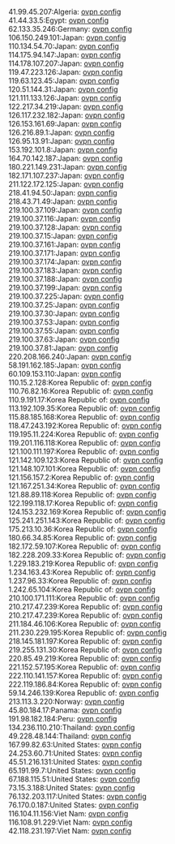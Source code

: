41.99.45.207:Algeria: [ovpn config](vpn/41_99_45_207.ovpn)  
41.44.33.5:Egypt: [ovpn config](vpn/41_44_33_5.ovpn)  
62.133.35.246:Germany: [ovpn config](vpn/62_133_35_246.ovpn)  
106.150.249.101:Japan: [ovpn config](vpn/106_150_249_101.ovpn)  
110.134.54.70:Japan: [ovpn config](vpn/110_134_54_70.ovpn)  
114.175.94.147:Japan: [ovpn config](vpn/114_175_94_147.ovpn)  
114.178.107.207:Japan: [ovpn config](vpn/114_178_107_207.ovpn)  
119.47.223.126:Japan: [ovpn config](vpn/119_47_223_126.ovpn)  
119.63.123.45:Japan: [ovpn config](vpn/119_63_123_45.ovpn)  
120.51.144.31:Japan: [ovpn config](vpn/120_51_144_31.ovpn)  
121.111.133.126:Japan: [ovpn config](vpn/121_111_133_126.ovpn)  
122.217.34.219:Japan: [ovpn config](vpn/122_217_34_219.ovpn)  
126.117.232.182:Japan: [ovpn config](vpn/126_117_232_182.ovpn)  
126.153.161.69:Japan: [ovpn config](vpn/126_153_161_69.ovpn)  
126.216.89.1:Japan: [ovpn config](vpn/126_216_89_1.ovpn)  
126.95.13.91:Japan: [ovpn config](vpn/126_95_13_91.ovpn)  
153.192.101.8:Japan: [ovpn config](vpn/153_192_101_8.ovpn)  
164.70.142.187:Japan: [ovpn config](vpn/164_70_142_187.ovpn)  
180.221.149.231:Japan: [ovpn config](vpn/180_221_149_231.ovpn)  
182.171.107.237:Japan: [ovpn config](vpn/182_171_107_237.ovpn)  
211.122.172.125:Japan: [ovpn config](vpn/211_122_172_125.ovpn)  
218.41.94.50:Japan: [ovpn config](vpn/218_41_94_50.ovpn)  
218.43.71.49:Japan: [ovpn config](vpn/218_43_71_49.ovpn)  
219.100.37.109:Japan: [ovpn config](vpn/219_100_37_109.ovpn)  
219.100.37.116:Japan: [ovpn config](vpn/219_100_37_116.ovpn)  
219.100.37.128:Japan: [ovpn config](vpn/219_100_37_128.ovpn)  
219.100.37.15:Japan: [ovpn config](vpn/219_100_37_15.ovpn)  
219.100.37.161:Japan: [ovpn config](vpn/219_100_37_161.ovpn)  
219.100.37.171:Japan: [ovpn config](vpn/219_100_37_171.ovpn)  
219.100.37.174:Japan: [ovpn config](vpn/219_100_37_174.ovpn)  
219.100.37.183:Japan: [ovpn config](vpn/219_100_37_183.ovpn)  
219.100.37.188:Japan: [ovpn config](vpn/219_100_37_188.ovpn)  
219.100.37.199:Japan: [ovpn config](vpn/219_100_37_199.ovpn)  
219.100.37.225:Japan: [ovpn config](vpn/219_100_37_225.ovpn)  
219.100.37.25:Japan: [ovpn config](vpn/219_100_37_25.ovpn)  
219.100.37.30:Japan: [ovpn config](vpn/219_100_37_30.ovpn)  
219.100.37.53:Japan: [ovpn config](vpn/219_100_37_53.ovpn)  
219.100.37.55:Japan: [ovpn config](vpn/219_100_37_55.ovpn)  
219.100.37.63:Japan: [ovpn config](vpn/219_100_37_63.ovpn)  
219.100.37.81:Japan: [ovpn config](vpn/219_100_37_81.ovpn)  
220.208.166.240:Japan: [ovpn config](vpn/220_208_166_240.ovpn)  
58.191.162.185:Japan: [ovpn config](vpn/58_191_162_185.ovpn)  
60.109.153.110:Japan: [ovpn config](vpn/60_109_153_110.ovpn)  
110.15.2.128:Korea Republic of: [ovpn config](vpn/110_15_2_128.ovpn)  
110.76.82.16:Korea Republic of: [ovpn config](vpn/110_76_82_16.ovpn)  
110.9.191.17:Korea Republic of: [ovpn config](vpn/110_9_191_17.ovpn)  
113.192.109.35:Korea Republic of: [ovpn config](vpn/113_192_109_35.ovpn)  
115.88.185.168:Korea Republic of: [ovpn config](vpn/115_88_185_168.ovpn)  
118.47.243.192:Korea Republic of: [ovpn config](vpn/118_47_243_192.ovpn)  
119.195.11.224:Korea Republic of: [ovpn config](vpn/119_195_11_224.ovpn)  
119.201.116.118:Korea Republic of: [ovpn config](vpn/119_201_116_118.ovpn)  
121.100.111.197:Korea Republic of: [ovpn config](vpn/121_100_111_197.ovpn)  
121.142.109.123:Korea Republic of: [ovpn config](vpn/121_142_109_123.ovpn)  
121.148.107.101:Korea Republic of: [ovpn config](vpn/121_148_107_101.ovpn)  
121.156.157.2:Korea Republic of: [ovpn config](vpn/121_156_157_2.ovpn)  
121.167.251.34:Korea Republic of: [ovpn config](vpn/121_167_251_34.ovpn)  
121.88.89.118:Korea Republic of: [ovpn config](vpn/121_88_89_118.ovpn)  
122.199.118.17:Korea Republic of: [ovpn config](vpn/122_199_118_17.ovpn)  
124.153.232.169:Korea Republic of: [ovpn config](vpn/124_153_232_169.ovpn)  
125.241.251.143:Korea Republic of: [ovpn config](vpn/125_241_251_143.ovpn)  
175.213.10.36:Korea Republic of: [ovpn config](vpn/175_213_10_36.ovpn)  
180.66.34.85:Korea Republic of: [ovpn config](vpn/180_66_34_85.ovpn)  
182.172.59.107:Korea Republic of: [ovpn config](vpn/182_172_59_107.ovpn)  
182.228.209.33:Korea Republic of: [ovpn config](vpn/182_228_209_33.ovpn)  
1.229.183.219:Korea Republic of: [ovpn config](vpn/1_229_183_219.ovpn)  
1.234.163.43:Korea Republic of: [ovpn config](vpn/1_234_163_43.ovpn)  
1.237.96.33:Korea Republic of: [ovpn config](vpn/1_237_96_33.ovpn)  
1.242.65.104:Korea Republic of: [ovpn config](vpn/1_242_65_104.ovpn)  
210.100.171.111:Korea Republic of: [ovpn config](vpn/210_100_171_111.ovpn)  
210.217.47.239:Korea Republic of: [ovpn config](vpn/210_217_47_239.ovpn)  
210.217.47.239:Korea Republic of: [ovpn config](vpn/210_217_47_239.ovpn)  
211.184.46.106:Korea Republic of: [ovpn config](vpn/211_184_46_106.ovpn)  
211.230.229.195:Korea Republic of: [ovpn config](vpn/211_230_229_195.ovpn)  
218.145.181.197:Korea Republic of: [ovpn config](vpn/218_145_181_197.ovpn)  
219.255.131.30:Korea Republic of: [ovpn config](vpn/219_255_131_30.ovpn)  
220.85.49.219:Korea Republic of: [ovpn config](vpn/220_85_49_219.ovpn)  
221.152.57.195:Korea Republic of: [ovpn config](vpn/221_152_57_195.ovpn)  
222.110.141.157:Korea Republic of: [ovpn config](vpn/222_110_141_157.ovpn)  
222.119.186.84:Korea Republic of: [ovpn config](vpn/222_119_186_84.ovpn)  
59.14.246.139:Korea Republic of: [ovpn config](vpn/59_14_246_139.ovpn)  
213.113.3.220:Norway: [ovpn config](vpn/213_113_3_220.ovpn)  
45.80.184.17:Panama: [ovpn config](vpn/45_80_184_17.ovpn)  
191.98.182.184:Peru: [ovpn config](vpn/191_98_182_184.ovpn)  
134.236.110.210:Thailand: [ovpn config](vpn/134_236_110_210.ovpn)  
49.228.48.144:Thailand: [ovpn config](vpn/49_228_48_144.ovpn)  
167.99.82.63:United States: [ovpn config](vpn/167_99_82_63.ovpn)  
24.253.60.71:United States: [ovpn config](vpn/24_253_60_71.ovpn)  
45.51.216.131:United States: [ovpn config](vpn/45_51_216_131.ovpn)  
65.191.99.7:United States: [ovpn config](vpn/65_191_99_7.ovpn)  
67.188.115.51:United States: [ovpn config](vpn/67_188_115_51.ovpn)  
73.15.3.188:United States: [ovpn config](vpn/73_15_3_188.ovpn)  
76.132.203.117:United States: [ovpn config](vpn/76_132_203_117.ovpn)  
76.170.0.187:United States: [ovpn config](vpn/76_170_0_187.ovpn)  
116.104.11.156:Viet Nam: [ovpn config](vpn/116_104_11_156.ovpn)  
116.108.91.229:Viet Nam: [ovpn config](vpn/116_108_91_229.ovpn)  
42.118.231.197:Viet Nam: [ovpn config](vpn/42_118_231_197.ovpn)  
